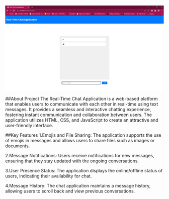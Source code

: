 ![Alt text](image.png)

##About Project
The Real-Time Chat Application is a web-based platform that enables users to communicate with each other in real-time using text messages. It provides a seamless and interactive chatting experience, fostering instant communication and collaboration between users. The application utilizes HTML, CSS, and JavaScript to create an attractive and user-friendly interface.


##Key Features
1.Emojis and File Sharing: The application supports the use of emojis in messages and allows users to share files such as images or documents.

2.Message Notifications: Users receive notifications for new messages, ensuring that they stay updated with the ongoing conversations.

3.User Presence Status: The application displays the online/offline status of users, indicating their availability for chat.

4.Message History: The chat application maintains a message history, allowing users to scroll back and view previous conversations.
